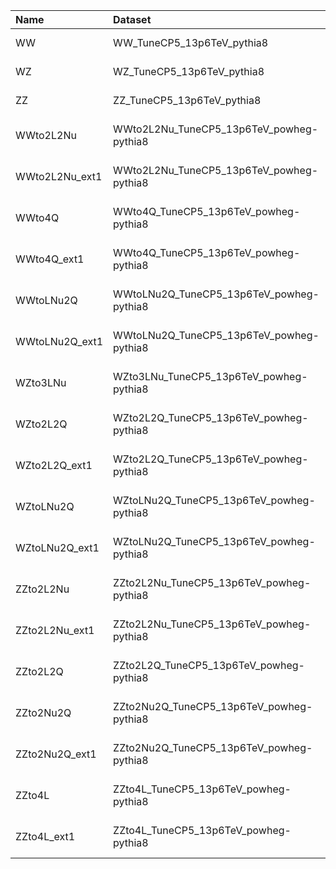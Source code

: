 | Name           | Dataset                                  | Summer23 Request              | Status                           |
|:---------------|:-----------------------------------------|:------------------------------|:---------------------------------|
| WW             | WW_TuneCP5_13p6TeV_pythia8               | BTV-Run3Summer23GS-00043      | $${\color{green}\textbf{DONE}}$$ |
| WZ             | WZ_TuneCP5_13p6TeV_pythia8               | BTV-Run3Summer23GS-00044      | $${\color{green}\textbf{DONE}}$$ |
| ZZ             | ZZ_TuneCP5_13p6TeV_pythia8               | BTV-Run3Summer23GS-00045      | $${\color{green}\textbf{DONE}}$$ |
| WWto2L2Nu      | WWto2L2Nu_TuneCP5_13p6TeV_powheg-pythia8 | GEN-Run3Summer23wmLHEGS-00152 | $${\color{green}\textbf{DONE}}$$ |
| WWto2L2Nu_ext1 | WWto2L2Nu_TuneCP5_13p6TeV_powheg-pythia8 | GEN-Run3Summer23wmLHEGS-00152 | $${\color{green}\textbf{DONE}}$$ |
| WWto4Q         | WWto4Q_TuneCP5_13p6TeV_powheg-pythia8    | GEN-Run3Summer23wmLHEGS-00151 | $${\color{green}\textbf{DONE}}$$ |
| WWto4Q_ext1    | WWto4Q_TuneCP5_13p6TeV_powheg-pythia8    | GEN-Run3Summer23wmLHEGS-00151 | $${\color{green}\textbf{DONE}}$$ |
| WWtoLNu2Q      | WWtoLNu2Q_TuneCP5_13p6TeV_powheg-pythia8 | GEN-Run3Summer23wmLHEGS-00153 | $${\color{green}\textbf{DONE}}$$ |
| WWtoLNu2Q_ext1 | WWtoLNu2Q_TuneCP5_13p6TeV_powheg-pythia8 | GEN-Run3Summer23wmLHEGS-00153 | $${\color{green}\textbf{DONE}}$$ |
| WZto3LNu       | WZto3LNu_TuneCP5_13p6TeV_powheg-pythia8  | GEN-Run3Summer23wmLHEGS-00163 | $${\color{green}\textbf{DONE}}$$ |
| WZto2L2Q       | WZto2L2Q_TuneCP5_13p6TeV_powheg-pythia8  | GEN-Run3Summer23wmLHEGS-00160 | $${\color{green}\textbf{DONE}}$$ |
| WZto2L2Q_ext1  | WZto2L2Q_TuneCP5_13p6TeV_powheg-pythia8  | GEN-Run3Summer23wmLHEGS-00160 | $${\color{green}\textbf{DONE}}$$ |
| WZtoLNu2Q      | WZtoLNu2Q_TuneCP5_13p6TeV_powheg-pythia8 | GEN-Run3Summer23wmLHEGS-00161 | $${\color{green}\textbf{DONE}}$$ |
| WZtoLNu2Q_ext1 | WZtoLNu2Q_TuneCP5_13p6TeV_powheg-pythia8 | GEN-Run3Summer23wmLHEGS-00161 | $${\color{green}\textbf{DONE}}$$ |
| ZZto2L2Nu      | ZZto2L2Nu_TuneCP5_13p6TeV_powheg-pythia8 | GEN-Run3Summer23wmLHEGS-00164 | $${\color{green}\textbf{DONE}}$$ |
| ZZto2L2Nu_ext1 | ZZto2L2Nu_TuneCP5_13p6TeV_powheg-pythia8 | GEN-Run3Summer23wmLHEGS-00164 | $${\color{green}\textbf{DONE}}$$ |
| ZZto2L2Q       | ZZto2L2Q_TuneCP5_13p6TeV_powheg-pythia8  | GEN-Run3Summer23wmLHEGS-00167 | $${\color{green}\textbf{DONE}}$$ |
| ZZto2Nu2Q      | ZZto2Nu2Q_TuneCP5_13p6TeV_powheg-pythia8 | GEN-Run3Summer23wmLHEGS-00166 | $${\color{green}\textbf{DONE}}$$ |
| ZZto2Nu2Q_ext1 | ZZto2Nu2Q_TuneCP5_13p6TeV_powheg-pythia8 | GEN-Run3Summer23wmLHEGS-00166 | $${\color{green}\textbf{DONE}}$$ |
| ZZto4L         | ZZto4L_TuneCP5_13p6TeV_powheg-pythia8    | GEN-Run3Summer23wmLHEGS-00165 | $${\color{green}\textbf{DONE}}$$ |
| ZZto4L_ext1    | ZZto4L_TuneCP5_13p6TeV_powheg-pythia8    | GEN-Run3Summer23wmLHEGS-00165 | $${\color{green}\textbf{DONE}}$$ |